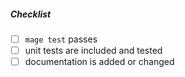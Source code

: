 <!--
Thank you for your pull request. Please provide a description above and review
the requirements below.

Bug fixes and new features should include unit tests.

Contributors guide: https://github.com/coggsflod/confluence-go-api/blob/master/CONTRIBUTING.md
-->

##### Checklist
<!-- Remove items that do not apply. For completed items, change [ ] to [x]. -->

- [ ] `mage test` passes
- [ ] unit tests are included and tested
- [ ] documentation is added or changed
